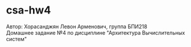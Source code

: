 # csa-hw4
Автор: Хорасанджян Левон Арменович, группа БПИ218  
Домашнее задание №4 по дисциплине "Архитектура Вычислительных систем"
